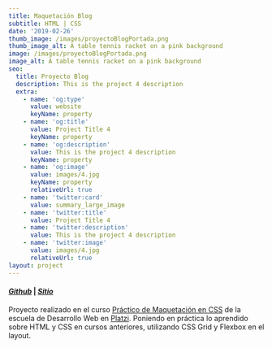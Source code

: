```yaml
---
title: Maquetación Blog
subtitle: HTML | CSS
date: '2019-02-26'
thumb_image: /images/proyectoBlogPortada.png
thumb_image_alt: A table tennis racket on a pink background
image: /images/proyectoBlogPortada.png
image_alt: A table tennis racket on a pink background
seo:
  title: Proyecto Blog
  description: This is the project 4 description
  extra:
    - name: 'og:type'
      value: website
      keyName: property
    - name: 'og:title'
      value: Project Title 4
      keyName: property
    - name: 'og:description'
      value: This is the project 4 description
      keyName: property
    - name: 'og:image'
      value: images/4.jpg
      keyName: property
      relativeUrl: true
    - name: 'twitter:card'
      value: summary_large_image
    - name: 'twitter:title'
      value: Project Title 4
    - name: 'twitter:description'
      value: This is the project 4 description
    - name: 'twitter:image'
      value: images/4.jpg
      relativeUrl: true
layout: project
---
```

#### [***Github***](https://github.com/andiparodi/Maquetacion-Blog) | [***Sitio***](https://andiproyecto4.netlify.app/)

Proyecto realizado en el curso [Práctico de Maquetación en CSS](https://platzi.com/clases/practico-css/) de la escuela de Desarrollo Web en [Platzi](https://platzi.com/home). Poniendo en práctica lo aprendido sobre HTML y CSS en cursos anteriores, utilizando CSS Grid y Flexbox en el layout.
